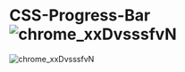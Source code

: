 # CSS-Progress-Bar![chrome_xxDvsssfvN](https://github.com/akdeveloper01/CSS-Progress-Bar/assets/136264753/d027fecd-02fd-4b7e-937d-fa205fe07d45)
![chrome_xxDvsssfvN](https://github.com/akdeveloper01/CSS-Progress-Bar/assets/136264753/9e65b9c4-12e8-457b-9b58-8ca0ba303ed3)
